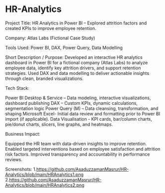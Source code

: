 # HR-Analytics
Project Title: HR Analytics in Power BI – Explored attrition factors and created KPIs to improve employee retention.

Company: Atlas Labs (Fictional Case Study)

Tools Used: Power BI, DAX, Power Query, Data Modelling

Short Description / Purpose:
Developed an interactive HR analytics dashboard in Power BI for a fictional company (Atlas Labs) to analyze employee data, identify key attrition drivers, and support retention strategies. Used DAX and data modelling to deliver actionable insights through clean, branded visualizations.

Tech Stack:

Power BI Desktop & Service – Data modeling, interactive visualizations, dashboard publishing
DAX – Custom KPIs, dynamic calculations, segmentation logic
Power Query (M) – Data cleansing, transformation, and shaping
Microsoft Excel- Initial data review and formatting prior to Power BI import (if applicable).
Data Visualisation - KPI cards, bar/column charts, pie/donut charts, slicers, line graphs, and heatmaps.

Business Impact:

Equipped the HR team with data-driven insights to improve retention.
Enabled targeted interventions based on employee satisfaction and attrition risk factors.
Improved transparency and accountability in performance reviews.

Screenshots: 
1.https://github.com/AsaduzzamanMasrur/HR-Analytics/blob/main/HRAnalytics1.png
2.https://github.com/AsaduzzamanMasrur/HR-Analytics/blob/main/HRAnalytics2.png
